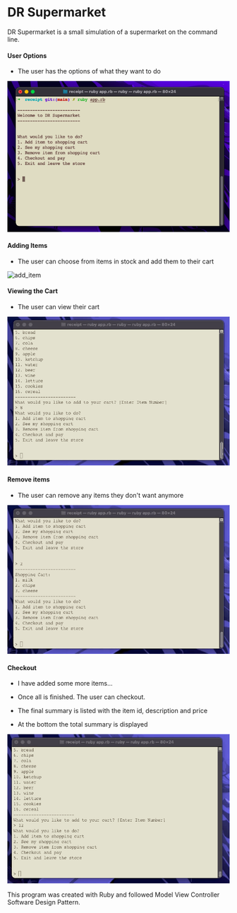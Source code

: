 # DR Supermarket

DR Supermarket is a small simulation of a supermarket on the command line.

#### User Options

- The user has the options of what they want to do

![user_options](img/choices.png)

#### Adding Items

- The user can choose from items in stock and add them to their cart

![add_item](img/adding_items.gif)

#### Viewing the Cart

- The user can view their cart

![view_cart](img/see_items.gif)

#### Remove items

- The user can remove any items they don't want anymore

![remove_items](img/remove_item.gif)

#### Checkout

- I have added some more items...

- Once all is finished. The user can checkout.

- The final summary is listed with the item id, description and price

- At the bottom the total summary is displayed

![checkout](img/checkout.gif)

This program was created with Ruby and followed Model View Controller Software Design Pattern.
